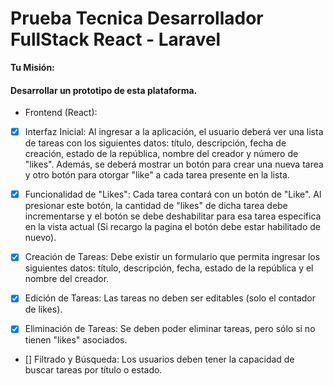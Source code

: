 # Prueba Tecnica Desarrollador FullStack React - Laravel


   **Tu Misión:**
#### Desarrollar un prototipo de esta plataforma.

 - Frontend (React):
- [x]  Interfaz Inicial: Al ingresar a la aplicación, el usuario deberá ver una lista de tareas con
      los siguientes datos: título, descripción, fecha de creación, estado de la república,
      nombre del creador y número de "likes". Además, se deberá mostrar un botón para
      crear una nueva tarea y otro botón para otorgar "like" a cada tarea presente en la lista.


- [x]  Funcionalidad de "Likes": Cada tarea contará con un botón de "Like". Al presionar este
      botón, la cantidad de "likes" de dicha tarea debe incrementarse y el botón se debe
      deshabilitar para esa tarea específica en la vista actual (Si recargo la pagina el botón
      debe estar habilitado de nuevo).

- [x]  Creación de Tareas: Debe existir un formulario que permita ingresar los siguientes
      datos: título, descripción, fecha, estado de la república y el nombre del creador.

- [x]  Edición de Tareas: Las tareas no deben ser editables (solo el contador de likes).

- [x]  Eliminación de Tareas: Se deben poder eliminar tareas, pero sólo si no tienen "likes"
      asociados.

- []  Filtrado y Búsqueda: Los usuarios deben tener la capacidad de buscar tareas por título o estado.